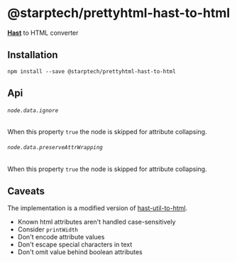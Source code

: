 # @starptech/prettyhtml-hast-to-html

[**Hast**](https://github.com/syntax-tree/hast) to HTML converter

## Installation

```
npm install --save @starptech/prettyhtml-hast-to-html
```

## Api

###### `node.data.ignore`

When this property `true` the node is skipped for attribute collapsing.

###### `node.data.preserveAttrWrapping`

When this property `true` the node is skipped for attribute collapsing.

## Caveats

The implementation is a modified version of [hast-util-to-html](https://github.com/syntax-tree/hast-util-to-html).

- Known html attributes aren't handled case-sensitively
- Consider `printWidth`
- Don't encode attribute values
- Don't escape special characters in text
- Don't omit value behind boolean attributes
